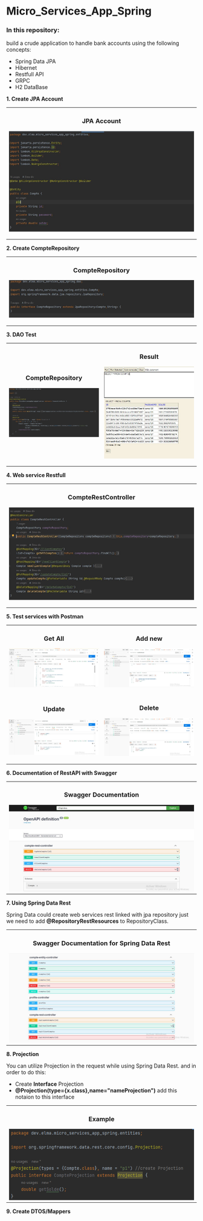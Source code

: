 # Micro_Services_App_Spring
### In this repository:
build a crude application to handle bank accounts using the following concepts:
* Spring Data JPA
* Hibernet
* Restfull API
* GRPC
* H2 DataBase

**1. Create JPA Account**
<table>
<tr>
<td width="100%">
          <h3 align="center">JPA Account</h3>
          <p align="center">
             <img src="img/compteJpa.jpg" alt="project example"/>
            </p>
        </td>
</tr>
</table>

**2. Create CompteRepository**
<table>
<tr>
<td width="100%">
          <h3 align="center">CompteRepository</h3>
          <p align="center">
             <img src="img/CompteRepository.jpg" alt="project example"/>
            </p>
        </td>
</tr>
</table>

**3. DAO Test**
<table>
<tr>
<td width="50%">
          <h3 align="center">CompteRepository</h3>
          <p align="center">
             <img src="img/TestDao.jpg" alt="project example"/>
            </p>
 </td>
 <td width="50%">
          <h3 align="center">Result</h3>
          <p align="center">
             <img src="img/ResultDAO.jpg" alt="project example"/>
            </p>
 </td>
</tr>
</table>

**4. Web service Restfull**
<table>
<tr>
<td width="100%">
          <h3 align="center">CompteRestController</h3>
          <p align="center">
             <img src="img/CompteRestController.jpg" alt="project example"/>
            </p>
        </td>
</tr>
</table>

**5. Test services with Postman**

<table>
<tr>
<td width="50%">
          <h3 align="center">Get All</h3>
          <p align="center">
             <img src="img/findAll.jpg" alt="project example"/>
            </p>
  </td>
  <td width="50%">
          <h3 align="center">Add new</h3>
          <p align="center">
             <img src="img/createCompte.jpg" alt="project example"/>
            </p>
        </td>
</tr>
<tr>
<td width="50%">
          <h3 align="center">Update</h3>
          <p align="center">
             <img src="img/update.jpg" alt="project example"/>
            </p>
  </td>
  <td width="50%">
          <h3 align="center">Delete</h3>
          <p align="center">
             <img src="img/delete.jpg" alt="project example"/>
            </p>
        </td>
</tr>
</table>

**6. Documentation of RestAPI with Swagger**

<table>
          <td width="100%">
                    <h3 align="center">Swagger Documentation</h3>
                    <img src="img/swagger.jpg"></img>
          </td>
</table>

**7. Using Spring Data Rest**

Spring Data could create web services rest linked with jpa repository just we need to add **@RepositoryRestResources** to RepositoryClass.

<table>
          <tr>
                    <td>
                    <h3 align="center">Swagger Documentation for Spring Data Rest</h3>
                    <img src="img/swaggerSpring.jpg"></img>
                    </td>
          <tr>
</table>

**8. Projection**

You can utilize Projection in the request while using Spring Data Rest. and in order to do this:

* Create **Interface** Projection
* **@Projection(type={x.class},name="nameProjection")** add this notaion to this interface

<table>
          <tr>
                    <td>
                              <h3 align="center">Example</h3>
                              <img src="img/project.png"></img>
                    </td>
          </tr>
</table>

**9. Create DTOS/Mappers**
